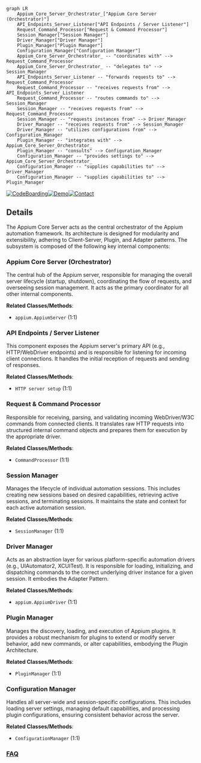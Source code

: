 ```mermaid
graph LR
    Appium_Core_Server_Orchestrator_["Appium Core Server (Orchestrator)"]
    API_Endpoints_Server_Listener["API Endpoints / Server Listener"]
    Request_Command_Processor["Request & Command Processor"]
    Session_Manager["Session Manager"]
    Driver_Manager["Driver Manager"]
    Plugin_Manager["Plugin Manager"]
    Configuration_Manager["Configuration Manager"]
    Appium_Core_Server_Orchestrator_ -- "coordinates with" --> Request_Command_Processor
    Appium_Core_Server_Orchestrator_ -- "delegates to" --> Session_Manager
    API_Endpoints_Server_Listener -- "forwards requests to" --> Request_Command_Processor
    Request_Command_Processor -- "receives requests from" --> API_Endpoints_Server_Listener
    Request_Command_Processor -- "routes commands to" --> Session_Manager
    Session_Manager -- "receives requests from" --> Request_Command_Processor
    Session_Manager -- "requests instances from" --> Driver_Manager
    Driver_Manager -- "receives requests from" --> Session_Manager
    Driver_Manager -- "utilizes configurations from" --> Configuration_Manager
    Plugin_Manager -- "integrates with" --> Appium_Core_Server_Orchestrator_
    Plugin_Manager -- "consults" --> Configuration_Manager
    Configuration_Manager -- "provides settings to" --> Appium_Core_Server_Orchestrator_
    Configuration_Manager -- "supplies capabilities to" --> Driver_Manager
    Configuration_Manager -- "supplies capabilities to" --> Plugin_Manager
```

[![CodeBoarding](https://img.shields.io/badge/Generated%20by-CodeBoarding-9cf?style=flat-square)](https://github.com/CodeBoarding/GeneratedOnBoardings)[![Demo](https://img.shields.io/badge/Try%20our-Demo-blue?style=flat-square)](https://www.codeboarding.org/demo)[![Contact](https://img.shields.io/badge/Contact%20us%20-%20contact@codeboarding.org-lightgrey?style=flat-square)](mailto:contact@codeboarding.org)

## Details

The Appium Core Server acts as the central orchestrator of the Appium automation framework. Its architecture is designed for modularity and extensibility, adhering to Client-Server, Plugin, and Adapter patterns. The subsystem is composed of the following key internal components:

### Appium Core Server (Orchestrator)
The central hub of the Appium server, responsible for managing the overall server lifecycle (startup, shutdown), coordinating the flow of requests, and overseeing session management. It acts as the primary coordinator for all other internal components.


**Related Classes/Methods**:

- `appium.AppiumServer` (1:1)


### API Endpoints / Server Listener
This component exposes the Appium server's primary API (e.g., HTTP/WebDriver endpoints) and is responsible for listening for incoming client connections. It handles the initial reception of requests and sending of responses.


**Related Classes/Methods**:

- `HTTP server setup` (1:1)


### Request & Command Processor
Responsible for receiving, parsing, and validating incoming WebDriver/W3C commands from connected clients. It translates raw HTTP requests into structured internal command objects and prepares them for execution by the appropriate driver.


**Related Classes/Methods**:

- `CommandProcessor` (1:1)


### Session Manager
Manages the lifecycle of individual automation sessions. This includes creating new sessions based on desired capabilities, retrieving active sessions, and terminating sessions. It maintains the state and context for each active automation session.


**Related Classes/Methods**:

- `SessionManager` (1:1)


### Driver Manager
Acts as an abstraction layer for various platform-specific automation drivers (e.g., UIAutomator2, XCUITest). It is responsible for loading, initializing, and dispatching commands to the correct underlying driver instance for a given session. It embodies the Adapter Pattern.


**Related Classes/Methods**:

- `appium.AppiumDriver` (1:1)


### Plugin Manager
Manages the discovery, loading, and execution of Appium plugins. It provides a robust mechanism for plugins to extend or modify server behavior, add new commands, or alter capabilities, embodying the Plugin Architecture.


**Related Classes/Methods**:

- `PluginManager` (1:1)


### Configuration Manager
Handles all server-wide and session-specific configurations. This includes loading server settings, managing default capabilities, and processing plugin configurations, ensuring consistent behavior across the server.


**Related Classes/Methods**:

- `ConfigurationManager` (1:1)




### [FAQ](https://github.com/CodeBoarding/GeneratedOnBoardings/tree/main?tab=readme-ov-file#faq)